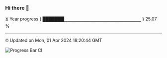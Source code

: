### Hi there 👋

⏳ Year progress { ███████▁▁▁▁▁▁▁▁▁▁▁▁▁▁▁▁▁▁▁▁▁▁▁ } 25.07 %

---

⏰ Updated on Mon, 01 Apr 2024 18:20:44 GMT

![Progress Bar CI](https://github.com/ZhaoGui/ZhaoGui/workflows/Progress%20Bar%20CI/badge.svg)
